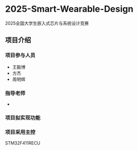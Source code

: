 # 2025-Smart-Wearable-Design

2025全国大学生嵌入式芯片与系统设计竞赛

## 项目介绍

### 项目参与人员

- 王毅博
- 方杰
- 周明辉

### 指导老师

- 

### 项目拟实现功能


### 项目采用主控

STM32F411RECU
